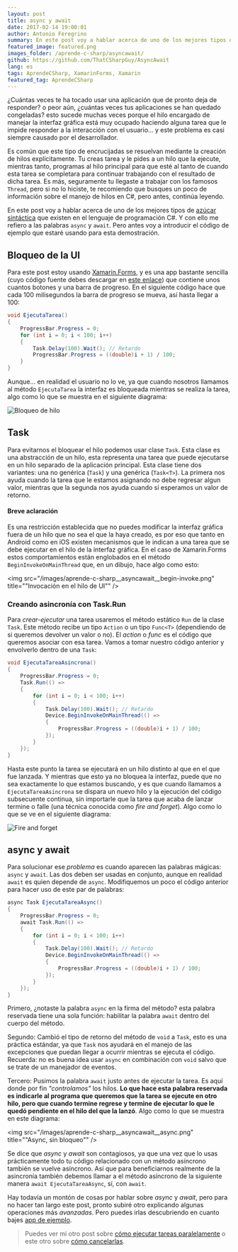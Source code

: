 ```yaml
---
layout: post
title: async y await
date: 2017-02-14 19:00:01
author: Antonio Feregrino
summary: En este post voy a hablar acerca de uno de los mejores tipos de azúcar sintáctica que existen en el lenguaje de programación C#. Y con ello me refiero a las palabras async y await.
featured_image: featured.png
images_folder: /aprende-c-sharp/asyncawait/
github: https://github.com/ThatCSharpGuy/AsyncAwait
lang: es
tags: AprendeCSharp, XamarinForms, Xamarin
featured_tag: AprendeCSharp
---
```


¿Cuántas veces te ha tocado usar una aplicación que de pronto deja de responder? o peor aún, ¿cuántas veces tus aplicaciones se han quedado congeladas? esto sucede muchas veces porque el hilo encargado de manejar la interfaz gráfica está muy ocupado haciendo alguna tarea que le impide responder a la interacción con el usuario... y este problema es casi siempre causado por el desarrollador.  

Es común que este tipo de encrucijadas se resuelvan mediante la creación de hilos explícitamente. Tu creas tarea y le pides a un hilo que la ejecute, mientras tanto, programas al hilo principal para que esté al tanto de cuando esta tarea se completara para continuar trabajando con el resultado de dicha tarea. Es más, seguramente tu llegaste a trabajar con los famosos `Thread`, pero si no lo hiciste, te recomiendo que busques un poco de información sobre el manejo de hilos en C#, pero antes, continúa leyendo.   

En este post voy a hablar acerca de uno de los mejores tipos de <a href="../../tv/azucar-sintactica">azúcar sintáctica</a> que existen en el lenguaje de programación C#. Y con ello me refiero a las palabras `async` y `await`. Pero antes voy a introducir el código de ejemplo que estaré usando para esta demostración.

## Bloqueo de la UI

Para este post estoy usando <a href="../../tv/xamarin-forms" target="_blank">Xamarin.Forms</a>, y es una app bastante sencilla (cuyo código fuente debes descargar en <a href="https://github.com/ThatCSharpGuy/AsyncAwait" target="_blank">este enlace</a>) que contiene unos cuantos botones y una barra de progreso. En el siguiente código hace que cada 100 milisegundos la barra de progreso se mueva, así hasta llegar a 100:

```csharp  
void EjecutaTarea()
{
    ProgressBar.Progress = 0;
    for (int i = 0; i < 100; i++)
    {
        Task.Delay(100).Wait(); // Retardo
        ProgressBar.Progress = ((double)i + 1) / 100;
    }
}
```  

Aunque... en realidad el usuario no lo ve, ya que cuando nosotros llamamos al método `EjecutaTarea` la interfaz es bloqueada mientras se realiza la tarea, algo como lo que se muestra en el siguiente diagrama:  

<img src="/images/aprende-c-sharp__asyncawait__normal.png" title="Bloqueo de hilo" />

## Task  
Para evitarnos el bloquear el hilo podemos usar clase `Task`. Esta clase es una abstracción de un hilo, esta representa una tarea que puede ejecutarse en un hilo separado de la aplicación principal. Esta clase tiene dos variantes: una no genérica (`Task`) y una genérica (`Task<T>`). La primera nos ayuda cuando la tarea que le estamos asignando no debe regresar algun valor, mientras que la segunda nos ayuda cuando sí esperamos un valor de retorno.  

#### Breve aclaración  
Es una restricción establecida que no puedes modificar la interfaz gráfica fuera de un hilo que no sea el que la haya creado, es por eso que tanto en Android como en iOS existen mecanismos que le indican a una tarea que se debe ejecutar en el hilo de la interfaz gráfica. En el caso de Xamarin.Forms estos comportamientos están englobados en el método `BeginInvokeOnMainThread` que, en un dibujo, hace algo como esto:

<img src="/images/aprende-c-sharp__asyncawait__begin-invoke.png" title=""Invocación en el hilo de UI"" />

### Creando asincronía con Task.Run  
Para *crear-ejecutar* una tarea usaremos el método estático `Run` de la clase `Task`. Este método recibe un tipo `Action` o un tipo `Func<T>` (dependiendo de si queremos devolver un valor o no). El *action* o *func* es el código que queremos asociar con esa tarea. Vamos a tomar nuestro código anterior y envolverlo dentro de una `Task`:

```csharp  
void EjecutaTareaAsincrona()
{
    ProgressBar.Progress = 0;
    Task.Run(() =>
    {
        for (int i = 0; i < 100; i++)
        {
            Task.Delay(100).Wait(); // Retardo
            Device.BeginInvokeOnMainThread(() =>
            {
                ProgressBar.Progress = ((double)i + 1) / 100;
            });
        }
    });
}
```  

Hasta este punto la tarea se ejecutará en un hilo distinto al que en el que fue lanzada. Y mientras que esto ya no bloquea la interfaz, puede que no sea exactamente lo que estamos buscando, y es que cuando llamamos a `EjecutaTareaAsincrona` se dispara un nuevo hilo y la ejecución del código subsecuente continua, sin importarle que la tarea que acaba de lanzar termine o falle (una técnica conocida como *fire and forget*). Algo como lo que se ve en el siguiente diagrama:  

<img src="/images/aprende-c-sharp__asyncawait__simple-task.png" title="Fire and forget" />

## async y await  
Para solucionar ese *problema* es cuando aparecen las palabras mágicas: `async` y `await`. Las dos deben ser usadas en conjunto, aunque en realidad `await` es quien depende de `async`. Modifiquemos un poco el código anterior para hacer uso de este par de palabras:  

```csharp  
async Task EjecutaTareaAsync()
{
    ProgressBar.Progress = 0;
    await Task.Run(() =>
    {
        for (int i = 0; i < 100; i++)
        {
            Task.Delay(100).Wait(); // Retardo
            Device.BeginInvokeOnMainThread(() =>
            {
                ProgressBar.Progress = ((double)i + 1) / 100;
            });
        }
    });
}
```  

Primero, ¿notaste la palabra `async` en la firma del método? esta palabra reservada tiene una sola función: habilitar la palabra `await` dentro del cuerpo del método.  

Segundo: Cambió el tipo de retorno del método de `void` a `Task`, esto es una práctica estándar, ya que `Task` nos ayudará en el manejo de las excepciones que puedan llegar a ocurrir mientras se ejecuta el código. Recuerda: no es buena idea usar `async` en combinación con `void` salvo que se trate de un manejador de eventos.

Tercero: Pusimos la palabra `await` justo antes de ejecutar la tarea. Es aquí donde por fin *"controlamos"* los hilos. **Lo que hace esta palabra reservada es indicarle al programa que queremos que la tarea se ejecute en otro hilo, pero que cuando termine regrese y termine de ejecutar lo que le quedó pendiente en el hilo del que la lanzó**. Algo como lo que se muestra en este diagrama:

<img src="/images/aprende-c-sharp__asyncawait__async.png" title=""Async, sin bloqueo"" />

Se dice que *async* y *await* son contagiosos, ya que una vez que lo usas prácticamente todo tu código relacionado con un método asíncrono también se vuelve asíncrono. Así que para beneficiarnos realmente de la asincronía también debemos llamar a el método asíncrono de la siguiente manera `await EjecutaTareaAsync`, sí, con `await`. 

Hay todavía un montón de cosas por hablar sobre *async* y *await*, pero para no hacer tan largo este post, pronto subiré otro explicando algunas operaciones más *avanzadas*. Pero puedes irlas descubriendo en cuanto bajes <a href="https://github.com/ThatCSharpGuy/AsyncAwait" target="_blank">app de ejemplo</a>.  

> Puedes ver mi otro post sobre <a href="..\async-await-2" target="_blank">cómo ejecutar tareas paralelamente</a> o este otro sobre <a href="..\async-await-3" target="_blank">cómo cancelarlas</a>.